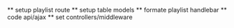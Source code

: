 ** setup playlist route
** setup table models
** formate playlist handlebar
** code api/ajax
** set controllers/middleware